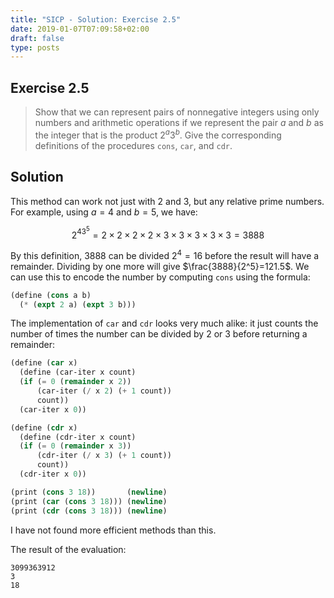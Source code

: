 ```yaml
---
title: "SICP - Solution: Exercise 2.5"
date: 2019-01-07T07:09:58+02:00
draft: false
type: posts
---
```


## Exercise 2.5

> Show that we can represent pairs of nonnegative integers using only numbers and arithmetic operations if we represent the pair $a$ and $b$ as the integer that is the product ${2^a3^b}$. Give the corresponding definitions of the procedures `cons`, `car`, and `cdr`.

## Solution

This method can work not just with 2 and 3, but any relative prime numbers. For example, using $a=4$ and $b=5$, we have:

$$2^43^5=2\times2\times2\times2\times3\times3\times3\times3\times3=3888$$

By this definition, $3888$ can be divided $2^4=16$ before the result will have a remainder. Dividing by one more will give $\frac{3888}{2^5}=121.5$. We can use this to encode the number by computing `cons` using the formula:

```scheme
(define (cons a b)
  (* (expt 2 a) (expt 3 b)))
```

The implementation of `car` and `cdr` looks very much alike: it just counts the number of times the number can be divided by 2 or 3 before returning a remainder:

```scheme
(define (car x)
  (define (car-iter x count)
  (if (= 0 (remainder x 2))
      (car-iter (/ x 2) (+ 1 count))
      count))
  (car-iter x 0))

(define (cdr x)
  (define (cdr-iter x count)
  (if (= 0 (remainder x 3))
      (cdr-iter (/ x 3) (+ 1 count))
      count))
  (cdr-iter x 0))

(print (cons 3 18))       (newline)
(print (car (cons 3 18))) (newline)
(print (cdr (cons 3 18))) (newline)
```

I have not found more efficient methods than this.

The result of the evaluation:

```
3099363912
3
18
```
